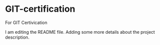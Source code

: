 # GIT-certification
For GIT Certivication

I am editing the README file. Adding some more details about the project description.


